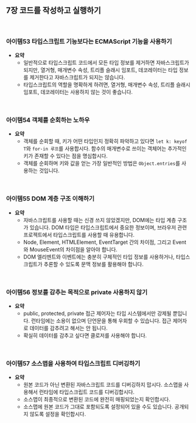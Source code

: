 ## 7장 코드를 작성하고 실행하기

<br>

### 아이템53 타입스크립트 기능보다는 ECMAScript 기능을 사용하기

- **요약**
  - 일반적으로 타입스크립트 코드에서 모든 타입 정보를 제거하면 자바스크립트가 되지만, 열거형, 매개변수 속성, 트리플 슬래시 임포트, 데코레이터는 타입 정보를 제거한다고 자바스크립트가 되지는 않습니다.
  - 타입스크립트의 역할을 명확하게 하려면, 열거형, 매개변수 속성, 트리플 슬래시 임포트, 데코레이터는 사용하지 않는 것이 좋습니다.

<br>

### 아이템54 객체를 순회하는 노하우

- **요약**
  - 객체를 순회할 때, 키가 어떤 타입인지 정확히 파악하고 있다면 `let k: keyof T`와 `for-in 루프`를 사용합시다. 함수의 매개변수로 쓰이는 객체어는 추가적인 키가 존재할 수 있다는 점을 명심합시다.
  - 객체를 순회하며 키와 값을 얻는 가장 일반적인 방법은 `Object.entries`를 사용하는 것입니다.

<br>

### 아이템55 DOM 계층 구조 이해하기

- **요약**
  - 자바스크립트를 사용할 때는 신경 쓰지 않았겠지만, DOM에는 타입 계층 구조가 있습니다. DOM 타입은 타입스크립트에서 중요한 정보이며, 브라우저 관련 프로젝트에서 타입스크립트를 사용할 때 유용합니다.
  - Node, Element, HTMLElement, EventTarget 간의 차이점, 그리고 Event와 MouseEvent의 차이점을 알아야 합니다.
  - DOM 엘리멘트와 이벤트에는 충분히 구체적인 타입 정보를 사용하거나, 타입스크립트가 추론할 수 있도록 문맥 정보를 활용해야 합니다.

<br>

### 아이템56 정보를 감추는 목적으로 private 사용하지 않기

- **요약**
  - public, protected, private 접근 제어자는 타입 시스템에서만 강제될 뿐입니다. 런타임에는 소용이 없으며 단언문을 통해 우회할 수 있습니다. 접근 제어자로 데이터를 감추려고 해서는 안 됩니다.
  - 확실히 데이터를 감추고 싶다면 클로저를 사용해야 합니다.

<br>

### 아이템57 소스맵을 사용하여 타입스크립트 디버깅하기

- **요약**
  - 원본 코드가 아닌 변환된 자바스크립트 코드를 디버깅하지 맙시다. 소스맵을 사용해서 런타임에 타입스크립트 코드를 디버깅합시다.
  - 소스맵이 최종적으로 변환된 코드에 완전히 매핑되었는지 확인합시다.
  - 소스맵에 원본 코드가 그대로 포함되도록 설정되어 있을 수도 있습니다. 공개되지 않도록 설정을 확인합시다.
